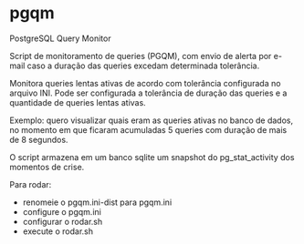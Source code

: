 pgqm
====

PostgreSQL Query Monitor


Script de monitoramento de queries (PGQM), com envio de alerta por e-mail caso a duração das queries excedam determinada tolerância.

Monitora queries lentas ativas de acordo com tolerância configurada no arquivo INI.
Pode ser configurada a tolerância de duração das queries e a quantidade de queries lentas ativas.

Exemplo: quero visualizar quais eram as queries ativas no banco de dados, no momento em que ficaram acumuladas 5 queries com duração de mais de 8 segundos.

O script armazena em um banco sqlite um snapshot do pg_stat_activity dos momentos de crise.

Para rodar:
- renomeie o pgqm.ini-dist para pgqm.ini
- configure o pgqm.ini
- configurar o rodar.sh
- execute o rodar.sh
